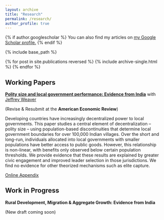 ```yaml
---
layout: archive
title: "Research"
permalink: /research/
author_profile: true
---
```


{% if author.googlescholar %}
  You can also find my articles on <u><a href="{{author.googlescholar}}">my Google Scholar profile</a>.</u>
{% endif %}

{% include base_path %} 

{% for post in site.publications reversed %}
  {% include archive-single.html %}
{% endfor %}

## Working Papers

[__Polity size and local government performance: Evidence from India__](https://www.dropbox.com/s/re5mn4tv5jgq1t0/UP_decentralization_small.pdf?dl=0) with [Jeffrey Weaver](https://www.jeff-weaver.com)

(Revise & Resubmit at the __American Economic Review__)

Developing countries have increasingly decentralized power to local governments. This
paper studies a central element of decentralization – polity size – using population-based
discontinuities that determine local government boundaries for over 100,000 Indian
villages. Over the short and long-run, individuals allocated into local governments
with smaller populations have better access to public goods. However, this relationship
is non-linear, with benefits only observed below certain population thresholds. We
provide evidence that these results are explained by greater civic engagement and improved
leader selection in those jurisdictions. We find no evidence for other theorized
mechanisms such as elite capture. 





[Online Appendix](https://www.dropbox.com/s/kkppgs8vm80wqc0/online_appendix.pdf?dl=0)

## Work in Progress

__Rural Development, Migration & Aggregate Growth: Evidence from India__

(New draft coming soon)
